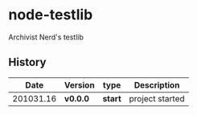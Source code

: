 # node-testlib
Archivist Nerd's testlib



## History
|  Date     | Version  |    type   | Description     |
|-----------|----------|-----------|-----------------|
| 201031.16 |**v0.0.0**| **start** | project started |
